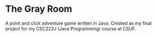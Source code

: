 # The Gray Room

A point and click adventure game written in Java. Created as my final project for my CSC223J (Java Programming) course
at CSUF.
